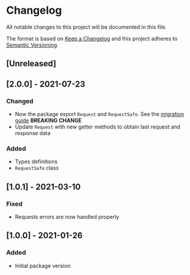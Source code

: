 # Changelog

All notable changes to this project will be documented in this file.

The format is based on [Keep a Changelog](http://keepachangelog.com/en/1.0.0/)
and this project adheres to [Semantic Versioning](http://semver.org/spec/v2.0.0.html).

## [Unreleased]

## [2.0.0] - 2021-07-23
### Changed
- Now the package export `Request` and `RequestSafe`. See the [migration guide](./README.md#running-migration) **BREAKING CHANGE**
- Update `Request` with new getter methods to obtain last request and response data

### Added
- Types definitions
- `RequestSafe` class

## [1.0.1] - 2021-03-10
### Fixed
- Requests errors are now handled properly

## [1.0.0] - 2021-01-26
### Added
- Initial package version
